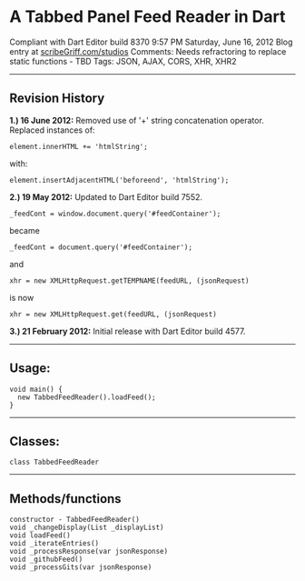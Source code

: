 # A Tabbed Panel Feed Reader in Dart #

Compliant with Dart Editor build 8370
9:57 PM Saturday, June 16, 2012
Blog entry at [scribeGriff.com/studios](http://www.greatandlittle.com/studios/index.php?post/2012/02/21/Having-Fun-with-Dart-AJAX-and-JSON)
Comments: Needs refractoring to replace static functions - TBD
Tags: JSON, AJAX, CORS, XHR, XHR2

----------

## Revision History ##
**1.) 16 June 2012:** Removed use of '+' string concatenation operator.  
Replaced instances of:

    element.innerHTML += 'htmlString';

with:

    element.insertAdjacentHTML('beforeend', 'htmlString');

**2.) 19 May 2012:** Updated to Dart Editor build 7552.

    _feedCont = window.document.query('#feedContainer'); 
became

    _feedCont = document.query('#feedContainer');
and

    xhr = new XMLHttpRequest.getTEMPNAME(feedURL, (jsonRequest)
is now

    xhr = new XMLHttpRequest.get(feedURL, (jsonRequest)

**3.) 21 February 2012:** Initial release with Dart Editor build 4577.

----------

## Usage: ##

    void main() {
      new TabbedFeedReader().loadFeed();
    }

----------

## Classes: ##

    class TabbedFeedReader

----------

## Methods/functions ##

    constructor - TabbedFeedReader()
    void _changeDisplay(List _displayList)
    void loadFeed()
    void _iterateEntries()
    void _processResponse(var jsonResponse)
    void _githubFeed()
    void _processGits(var jsonResponse)


